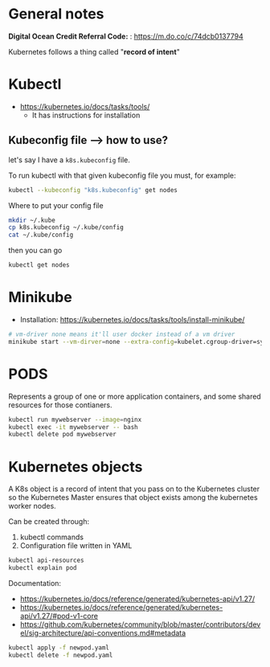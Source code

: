 # General notes

**Digital Ocean Credit Referral Code:** : https://m.do.co/c/74dcb0137794

Kubernetes follows a thing called "**record of intent**"

# Kubectl

- https://kubernetes.io/docs/tasks/tools/
    - It has instructions for installation

## Kubeconfig file --> how to use?

let's say I have a `k8s.kubeconfig` file.

To run kubectl with that given kubeconfig file you must, for example:

```bash
kubectl --kubeconfig "k8s.kubeconfig" get nodes
```

Where to put your config file

```bash
mkdir ~/.kube
cp k8s.kubeconfig ~/.kube/config
cat ~/.kube/config
```

then you can go

```bash
kubectl get nodes
```

# Minikube

- Installation: https://kubernetes.io/docs/tasks/tools/install-minikube/

```bash
# vm-driver none means it'll user docker instead of a vm driver
minikube start --vm-dirver=none --extra-config=kubelet.cgroup-driver=systemd
```


# PODS

Represents a group of one or more application containers, and some shared resources for those contianers.

```bash
kubectl run mywebserver --image=nginx
kubectl exec -it mywebserver -- bash
kubectl delete pod mywebserver
```

# Kubernetes objects

A K8s object is a record of intent that you pass on to the Kubernetes cluster so the Kubernetes Master ensures that object exists among the kubernetes worker nodes.

Can be created through:

1. kubectl commands
2. Configuration file written in YAML

```bash
kubectl api-resources
kubectl explain pod
```

Documentation:
- https://kubernetes.io/docs/reference/generated/kubernetes-api/v1.27/
- https://kubernetes.io/docs/reference/generated/kubernetes-api/v1.27/#pod-v1-core
- https://github.com/kubernetes/community/blob/master/contributors/devel/sig-architecture/api-conventions.md#metadata

```bash
kubectl apply -f newpod.yaml 
kubectl delete -f newpod.yaml
```